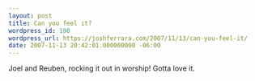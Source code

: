 ```yaml
---
layout: post
title: Can you feel it?
wordpress_id: 190
wordpress_url: https://joshferrara.com/2007/11/13/can-you-feel-it/
date: 2007-11-13 20:42:01.000000000 -06:00
---
```

<!--Mime Type of File is image/jpeg --><div><a href="https://joshferrara.com/wp-photos/20071113-204201-1.jpg"><img src="https://joshferrara.com/wp-photos/thumb.20071113-204201-1.jpg" alt="" /></a></div> Joel and Reuben, rocking it out in worship! Gotta love it.
